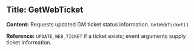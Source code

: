 ## Title: GetWebTicket

**Content:**
Requests updated GM ticket status information.
`GetWebTicket()`

**Reference:**
`UPDATE_WEB_TICKET` if a ticket exists; event arguments supply ticket information.